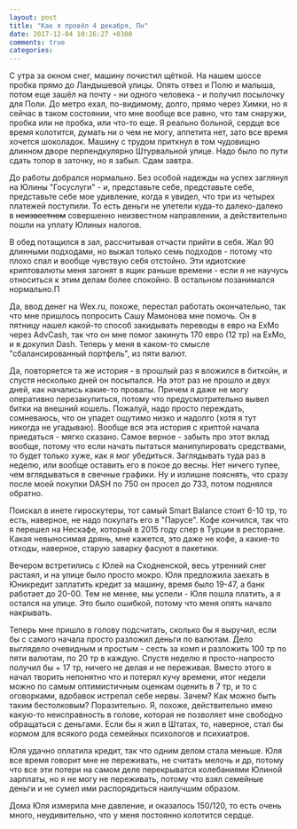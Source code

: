 ```yaml
---
layout: post
title: "Как я провёл 4 декабря, Пн"
date: 2017-12-04 10:26:27 +0300
comments: true
categories: 
---
```

С утра за окном снег, машину почистил щёткой. На нашем шоссе пробка прямо до Ландышевой улицы. Опять отвез и Полю и малыша, потом еще зашёл на почту - ни одного человека - и получил посылочку для Поли. До метро ехал, по-видимому, долго, прямо через Химки, но я сейчас в таком состоянии, что мне вообще все равно, что там снаружи, пробка или не пробка, или что-то еще. Я реально больной, сердце все время колотится, думать ни о чем не могу, аппетита нет, зато все время хочется шоколадок. Машину с трудом приткнул в том чудовищно длинном дворе перпендкулярно Штурвальной улице. Надо было по пути сдать топор в заточку, но я забыл. Сдам завтра.

До работы добрался нормально. Без особой надежды на успех заглянул на Юлины "Госуслуги" - и, представьте себе, представьте себе, представьте себе мое удивление, когда я увидел, что три из четырех платежей поступили. То есть деньги не улетели куда-то далеко-далеко в ~~неизвестном~~ совершенно неизвестном направлении, а действительно пошли на уплату Юлиных налогов.

В обед потащился в зал, рассчитывая отчасти прийти в себя. Жал 90 длинными подходами, но выжал только семь подходов - потому что плохо спал и вообще чувствую себя отстойно. Эти идиотские криптовалюты меня загонят в ящик раньше времени - если я не научусь относиться к этим делам более спокойно. В остальном позанимался нормально.П

Да, ввод денег на Wex.ru, похоже, перестал работать окончательно, так что мне пришлось попросить Сашу Мамонова мне помочь. Он в пятницу нашел какой-то способ закидывать переводы в евро на ExMo через AdvCash, так что он мне помог закинуть 170 евро (12 тр) на ExMo, и я докупил Dash. Теперь у меня в каком-то смысле "сбалансированный портфель", из пяти валют. 

Да, повторяется та же история - в прошлый раз я вложился в биткойн, и спустя несколько дней он посыпался. На этот раз не прошло и двух дней, как начались какие-то провалы. Причем я даже не могу оперативно перезакупиться, потому что предусмотрительно вывел битки на внешний кошель. Пожалуй, надо просто переждать, сомневаюсь, что он упадет ощутимо низко и надолго (хотя я тут никогда не угадываю). Вообще вся эта история с криптой начала приедаться - мягко сказано. Самое верное - забыть про этот вклад вообще, потому что если начать пытаться манипулировать средствами, то будет только хуже, как я мог убедиться. Заглядывать туда раз в неделю, или вообще оставить его в покое до весны. Нет ничего тупее, чем вглядываться в свечные графики. Ну и излишне пояснять, что сразу после моей покупки DASH по 750 он просел до 733, потом поднялся обратно.

Поискал в инете гироскутеры, тот самый Smart Balance стоит 6-10 тр, то есть, наверное, не надо покупать его в "Парусе". Кофе кончился, так что я перешел на Нескафе, который в 2015 году спер в Турции в ресторане. Какая невыносимая дрянь, мне кажется, это даже не кофе, а какие-то отходы, наверное, старую заварку фасуют в пакетики.

Вечером встретились с Юлей на Сходненской, весь утренний снег растаял, и на улице было просто мокро. Юля предложила заехать в Юникредит заплатить кредит за машину, время было 19-47, а банк работает до 20-00. Тем не менее, мы успели - Юля пошла платить, а я остался на улице. Это было ошибкой, потому что меня опять начало накрывать.

Теперь мне пришло в голову подсчитать, сколько бы я выручил, если бы с самого начала просто разложил деньги по валютам. Дело выглядело очевидным и простым - сесть за комп и разложить 100 тр по пяти валютам, по 20 тр в каждую. Спустя неделю я просто-напросто получил бы + 17 тр, ничего не делая и не переживая. Вместо этого я начал творить непонятно что и потерял кучу времени, итог недели можно по самым оптимистичным оценкам оценить в 7 тр, и то с оговорками, вдобавок истрепал себе нервы. Зачем? Как можно быть таким бестолковым? Поразительно. Я, похоже, действительно имею какую-то неисправность в голове, которая не позволяет мне свободно обращаться с деньгами. Если бы я жил в Штатах, то, наверное, стал бы кормом для всякого рода семейных психологов и психиатров.

Юля удачно оплатила кредит, так что одним делом стала меньше. Юля все время говорит мне не переживать, не считать мелочь и др, потому что все эти потери на самом деле перекрыватся колебаниями Юлиной зарплаты, но я не могу не переживать, потому что взял семейные деньги и не сумел ими распорядиться наилучшим образом. 

Дома Юля измерила мне давление, и оказалось 150/120, то есть очень много, неудивительно, что у меня постоянно колотится сердце. 